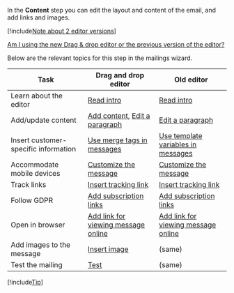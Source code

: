 <!-- markdownlint-disable-file MD041 -->
In the **Content** step you can edit the layout and content of the email, and add links and images.

[!include[Note about 2 editor versions](../../../../learn/includes/note-old-or-new-editor.md)]

[Am I using the new Drag & drop editor or the previous version of the editor?][1]

Below are the relevant topics for this step in the mailings wizard.

| Task | Drag and drop editor | Old editor |
|---|---|---|
| Learn about the editor | [Read intro][2] | [Read intro][12] |
| Add/update content | [Add content][3], [Edit a paragraph][4] | [Edit a paragraph][14] |
| Insert customer-specific information | [Use merge tags in messages][5]| [Use template variables in messages][15] |
| Accommodate mobile devices | [Customize the message][6] | [Customize the message][16] |
| Track links | [Insert tracking link][11] | [Insert tracking link][11] |
| Follow GDPR | [Add subscription links][8] | [Add subscription links][8] |
| Open in browser | [Add link for viewing message online][9] | [Add link for viewing message online][19] |
| Add images to the message | [Insert image][10] | (same) |
| Test the mailing | [Test][7] | (same) |

[!include[Tip](tip-mailing-save-draft.md)]

<!-- Referenced links -->
[1]: ../../../../learn/editor/index.md
[2]: ../../../../learn/editor/drag-and-drop/index.md
[3]: ../../../../learn/editor/drag-and-drop/add-content.md
[4]: ../../../../learn/editor/drag-and-drop/edit-paragraph.md
[5]: ../../../../learn/editor/drag-and-drop/add-merge-tag.md
[6]: ../../../../learn/editor/drag-and-drop/customize-for-mobile.md
[9]: ../../../../learn/editor/drag-and-drop/add-link-to-display-message-in-browser.md
[10]: ../../../../learn/editor/drag-and-drop/insert-images-in-message.md
[12]: ../../../../learn/editor/old/index.md
[14]: ../../../../learn/editor/old/edit-paragraph.md
[15]: ../../../../learn/editor/old/add-template-variable.md
[16]: ../../../../learn/editor/old/customize-for-mobile.md
[19]: ../../../../learn/editor/old/add-link-to-display-message-in-browser.md
[11]: ../../../../tracked-links/learn/add-tracked-link-to-msg.md
[8]: ../add-unsubscribe-link.md
[7]: ../send-test-email.md

<!-- Referenced images -->

